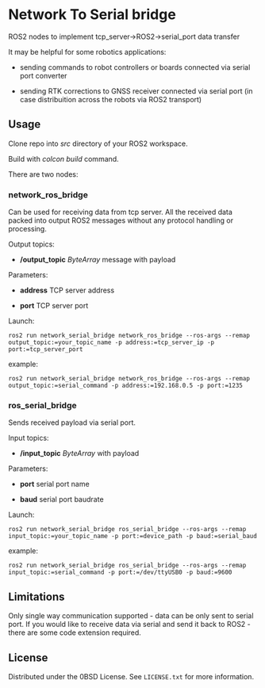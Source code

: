 # Network To Serial bridge

ROS2 nodes to implement tcp_server->ROS2->serial_port data transfer

It may be helpful for some robotics applications:

- sending commands to robot controllers or boards connected via serial port converter

- sending RTK corrections to GNSS receiver connected via serial port (in case distribuition across the robots via ROS2 transport)

## Usage

Clone repo into *src* directory of your ROS2 workspace.

Build with *colcon build* command.

There are two nodes:

### network_ros_bridge

Can be used for receiving data from tcp server. All the received data packed into output ROS2 messages without any protocol handling or processing.

Output topics:

- **/output_topic** *ByteArray* message with payload

Parameters:

- **address** TCP server address

- **port** TCP server port

Launch:

```
ros2 run network_serial_bridge network_ros_bridge --ros-args --remap output_topic:=your_topic_name -p address:=tcp_server_ip -p port:=tcp_server_port
```

example:

```
ros2 run network_serial_bridge network_ros_bridge --ros-args --remap output_topic:=serial_command -p address:=192.168.0.5 -p port:=1235
```

### ros_serial_bridge

Sends received payload via serial port.

Input topics:

- **/input_topic** *ByteArray* with payload

Parameters:

- **port** serial port name

- **baud** serial port baudrate


Launch:

```
ros2 run network_serial_bridge ros_serial_bridge --ros-args --remap input_topic:=your_topic_name -p port:=device_path -p baud:=serial_baud
```

example:

```
ros2 run network_serial_bridge ros_serial_bridge --ros-args --remap input_topic:=serial_command -p port:=/dev/ttyUSB0 -p baud:=9600
```

## Limitations

Only single way communication supported - data can be only sent to serial port. If you would like to receive data via serial and send it back to ROS2 - there are some code extension required.

## License

Distributed under the 0BSD License. See `LICENSE.txt` for more information.

